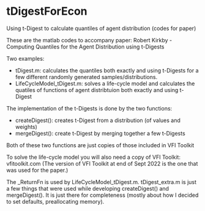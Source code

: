 # tDigestForEcon
Using t-Digest to calculate quantiles of agent distribution (codes for paper)

These are the matlab codes to accompany paper: Robert Kirkby - Computing Quantiles for the Agent Distribution using t-Digests

Two examples:
 - tDigest.m: calculates the quantiles both exactly and using t-Digests for a few different randomly generated samples/distributions.
 - LifeCycleModel_tDigest.m: solves a life-cycle model and calculates the quatiles of functions of agent distribtuion both exactly and using t-Digest

The implementation of the t-Digests is done by the two functions:
 - createDigest(): creates t-Digest from a distribution (of values and weights)
 - mergeDigest(): create t-Digest by merging together a few t-Digests

Both of these two functions are just copies of those included in VFI Toolkit

To solve the life-cycle model you will also need a copy of VFI Toolkit: vfitoolkit.com
(The version of VFI Toolkit at end of Sept 2022 is the one that was used for the paper.) 


The _ReturnFn is used by LifeCycleModel_tDigest.m.
tDigest_extra.m is just a few things that were used while developing createDigest() and mergeDigest(). It is just there for completeness (mostly about how I decided to set defaults, preallocating memory).
